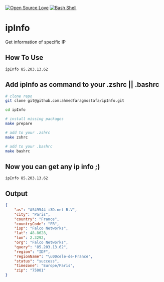 [![Open Source Love](https://badges.frapsoft.com/os/v2/open-source.svg?v=103)](https://github.com/ellerbrock/open-source-badges/) [![Bash Shell](https://badges.frapsoft.com/bash/v1/bash.png?v=103)](https://github.com/ellerbrock/open-source-badges/)

# ipInfo
Get information of specific IP 

## How To Use 
```
ipInfo 85.203.13.62
 ```

## Add ipInfo as command to your .zshrc || .bashrc
``` bash
# clone repo 
git clone git@github.com:ahmedfaragmostafa/ipInfo.git

cd ipInfo

# install missing packages 
make prepare

# add to your .zshrc
make zshrc

# add to your .bashrc
make bashrc
```

## Now you can get any ip info  ;)
```
ipInfo 85.203.13.62
```

## Output
``` JSON
{
    "as": "AS49544 i3D.net B.V",
    "city": "Paris",
    "country": "France",
    "countryCode": "FR",
    "isp": "Falco Networks",
    "lat": 48.8628,
    "lon": 2.3292,
    "org": "Falco Networks",
    "query": "85.203.13.62",
    "region": "IDF",
    "regionName": "\u00cele-de-France",
    "status": "success",
    "timezone": "Europe/Paris",
    "zip": "75001"
}
```
